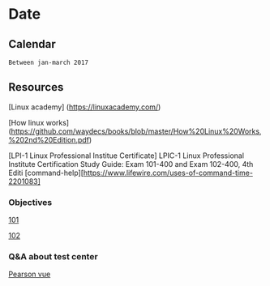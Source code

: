 # Date

## Calendar

    Between jan-march 2017

## Resources

  [Linux academy] (https://linuxacademy.com/)

  [How linux works] (https://github.com/waydecs/books/blob/master/How%20Linux%20Works,%202nd%20Edition.pdf)
   
   [LPI-1 Linux Professional Institue Certificate] LPIC-1 Linux Professional Institute Certification Study Guide: Exam 101-400 and Exam 102-400, 4th Editi
  [command-help][https://www.lifewire.com/uses-of-command-time-2201083]

### Objectives
  
   [101](https://www.lpi.org/our-certifications/exam-101-objectives)

   [102](http://www.lpi.org/our-certifications/exam-102-objectives)

### Q&A about test center
    
   [Pearson vue](http://pearsonvue.com/lpi/)
